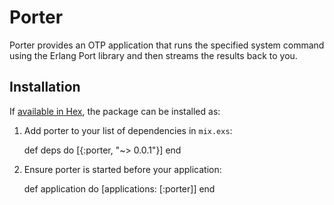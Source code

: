 # Porter

Porter provides an OTP application that runs the specified system command using the Erlang Port library and then streams the results back to you.

## Installation

If [available in Hex](https://hex.pm/docs/publish), the package can be installed as:

  1. Add porter to your list of dependencies in `mix.exs`:

        def deps do
          [{:porter, "~> 0.0.1"}]
        end

  2. Ensure porter is started before your application:

        def application do
          [applications: [:porter]]
        end

